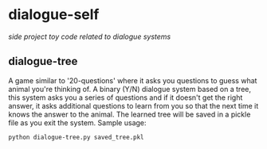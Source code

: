 # dialogue-self
<i>side project toy code related to dialogue systems</i>

## dialogue-tree
A game similar to '20-questions' where it asks you questions to guess what animal you're thinking of. A binary (Y/N) dialogue system based on a tree, this system asks you a series of questions and if it doesn't get the right answer, it asks additional questions to learn from you so that the next time it knows the answer to the animal. The learned tree will be saved in a pickle file as you exit the system. Sample usage:

<code>python dialogue-tree.py saved_tree.pkl</code>

